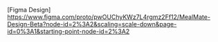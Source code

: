 [Figma Design] https://www.figma.com/proto/pwOUChyKWz7L4rgmz2Ff12/MealMate-Design-Beta?node-id=2%3A2&scaling=scale-down&page-id=0%3A1&starting-point-node-id=2%3A2
